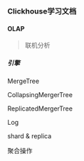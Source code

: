 ### Clickhouse学习文档

#### OLAP

> 联机分析

##### 引擎

MergeTree

CollapsingMergerTree

ReplicatedMergerTree

Log



shard & replica

聚合操作

